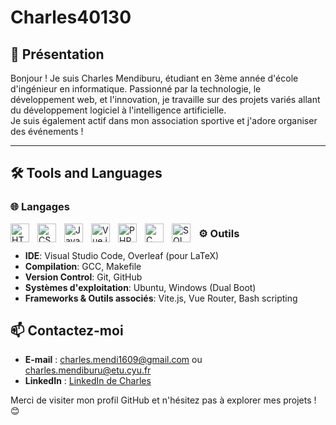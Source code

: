 # Charles40130

## 👋 Présentation

Bonjour ! Je suis Charles Mendiburu, étudiant en 3ème année d'école d'ingénieur en informatique. Passionné par la technologie, le développement web, et l'innovation, je travaille sur des projets variés allant du développement logiciel à l'intelligence artificielle.  
Je suis également actif dans mon association sportive et j'adore organiser des événements !

---

## 🛠️ Tools and Languages

### 🌐 Langages
  <img src="https://cdn.jsdelivr.net/gh/devicons/devicon/icons/html5/html5-original.svg" alt="HTML5" width="30px" align="left" style="padding-right:10px;"/>
  <img src="https://cdn.jsdelivr.net/gh/devicons/devicon/icons/css3/css3-original.svg" alt="CSS3" width="30px" align="left" style="padding-right:10px;"/>
  <img src="https://cdn.jsdelivr.net/gh/devicons/devicon/icons/javascript/javascript-original.svg" alt="JavaScript" width="30px" align="left" style="padding-right:10px;"/>
  <img src="https://cdn.jsdelivr.net/gh/devicons/devicon/icons/vuejs/vuejs-original.svg" alt="Vue.js" width="30px" align="left" style="padding-right:10px;"/>
  <img src="https://cdn.jsdelivr.net/gh/devicons/devicon/icons/php/php-original.svg" alt="PHP" width="30px" align="left" style="padding-right:10px;"/>
  <img src="https://cdn.jsdelivr.net/gh/devicons/devicon/icons/c/c-original.svg" alt="C" width="30px" align="left" style="padding-right:10px;"/>
  <img src="https://cdn.jsdelivr.net/gh/devicons/devicon/icons/mysql/mysql-original.svg" alt="SQL" width="30px" align="left" style="padding-right:10px;"/>

### ⚙️ Outils

- **IDE**: Visual Studio Code, Overleaf (pour LaTeX)
- **Compilation**: GCC, Makefile
- **Version Control**: Git, GitHub
- **Systèmes d'exploitation**: Ubuntu, Windows (Dual Boot)
- **Frameworks & Outils associés**: Vite.js, Vue Router, Bash scripting

## 📫 Contactez-moi
- **E-mail** : charles.mendi1609@gmail.com ou charles.mendiburu@etu.cyu.fr  
- **LinkedIn** : [LinkedIn de Charles](https://www.linkedin.com/in/charles-mendiburu-606725300/)  

Merci de visiter mon profil GitHub et n'hésitez pas à explorer mes projets ! 😊
